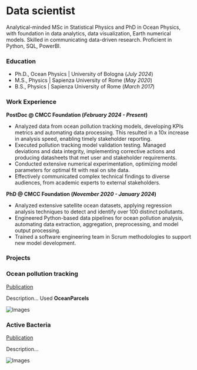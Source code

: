 # Data scientist
Analytical-minded MSc in Statistical Physics and PhD in Ocean Physics, with foundation in data analytics, data visualization, Earth numerical models. Skilled in communicating data-driven research. Proficient in Python, SQL, PowerBI. 

### Education
- Ph.D., Ocean Physics | University of Bologna (_July 2024_)
- M.S., Physics | Sapienza University of Rome (_May 2020_)
- B.S., Physics | Sapienza University of Rome (_March 2017_)

### Work Experience
**PostDoc @ CMCC Foundation (_February 2024 - Present_)**
- Analyzed data from ocean pollution tracking models, developing KPIs metrics and automating data processing. This resulted in a 10x increase in analysis speed, enabling timely stakeholder reporting.
- Executed pollution tracking model validation testing. Managed deviations and data integrity, implementing corrective actions and producing datasheets that met user and stakeholder requirements.
- Conducted extensive numerical experimentation, optimizing model parameters for optimal fit with real on site data.
- Effectively communicated complex technical findings to diverse audiences, from academic experts to external stakeholders.

**PhD @ CMCC Foundation (_November 2020 - January 2024_)**
- Analyzed extensive satellite ocean datasets, applying regression analysis techniques to detect and identify over 100 distinct pollutants.
- Engineered Python-based data pipelines for ocean pollution analysis, automating data extraction, aggregation, preprocessing, and model output processing. 
- Trained a software engineering team in Scrum methodologies to support new model development.

### Projects

### Ocean pollution tracking
[Publication](https://meetingorganizer.copernicus.org/EGU24/EGU24-9808.html)

Description... Used **OceanParcels**

![Images](/assets/img/ocean.png)



### Active Bacteria 
[Publication](https://journals.aps.org/pre/abstract/10.1103/PhysRevE.103.052134)

Description... 

![Images](/assets/img/ocean.png)
